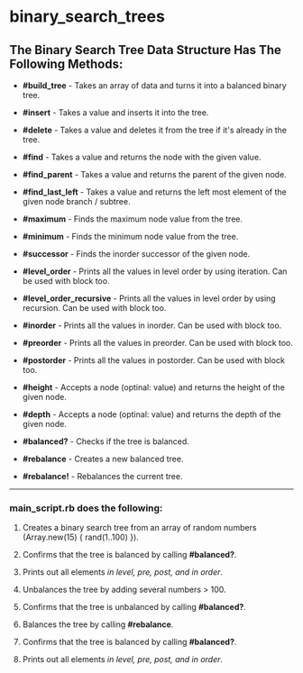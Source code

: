 # binary_search_trees
## **The Binary Search Tree Data Structure Has The Following Methods:**

* **#build_tree** - Takes an array of data and turns it into a balanced binary tree.

* **#insert** - Takes a value and inserts it into the tree.

* **#delete** - Takes a value and deletes it from the tree if it's already in the tree.

* **#find** - Takes a value and returns the node with the given value.

* **#find_parent** - Takes a value and returns the parent of the given node.

* **#find_last_left** - Takes a value and returns the left most element of the given node branch / subtree.

* **#maximum** - Finds the maximum node value from the tree.

* **#minimum** - Finds the minimum node value from the tree.

* **#successor** - Finds the inorder successor of the given node.

* **#level_order** - Prints all the values in level order by using iteration. Can be used with block too.

* **#level_order_recursive** - Prints all the values in level order by using recursion. Can be used with block too.

* **#inorder** - Prints all the values in inorder. Can be used with block too.

* **#preorder** - Prints all the values in preorder. Can be used with block too.

* **#postorder** - Prints all the values in postorder. Can be used with block too.

* **#height** - Accepts a node (optinal: value) and returns the height of the given node.

* **#depth** - Accepts a node (optinal: value) and returns the depth of the given node.

* **#balanced?** - Checks if the tree is balanced.

* **#rebalance** -  Creates a new balanced tree.

* **#rebalance!** -  Rebalances the current tree.
***
### **main_script.rb does the following:**

1. Creates a binary search tree from an array of random numbers (Array.new(15) { rand(1..100) }).

2. Confirms that the tree is balanced by calling **#balanced?**.

3. Prints out all elements *in level, pre, post, and in order*.

4. Unbalances the tree by adding several numbers > 100.

5. Confirms that the tree is unbalanced by calling **#balanced?**.

6. Balances the tree by calling **#rebalance**.

7. Confirms that the tree is balanced by calling **#balanced?**.

8. Prints out all elements *in level, pre, post, and in order*.
